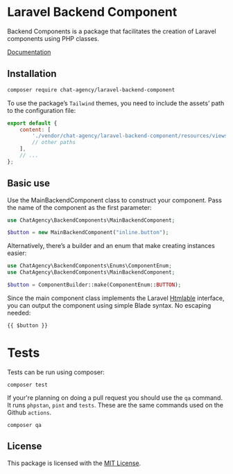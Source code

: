 # Laravel Backend Component

Backend Components is a package that facilitates the creation of Laravel components using PHP classes.

[Documentation](https://github.com/Chat-Agency/backend-component-docs)

## Installation

```bash
composer require chat-agency/laravel-backend-component
```

To use the package’s `Tailwind` themes, you need to include the assets’ path to the configuration file:

```javascript
export default {
    content: [
        './vendor/chat-agency/laravel-backend-component/resources/views/**/*.blade.php', // <- this line
        // other paths
    ],
    // ...
};
```

## Basic use

Use the MainBackendComponent class to construct your component. Pass the name of the component as the first parameter:

```php
use ChatAgency\BackendComponents\MainBackendComponent;

$button = new MainBackendComponent("inline.button");
```

Alternatively, there’s a builder and an enum that make creating instances easier:

```php
use ChatAgency\BackendComponents\Enums\ComponentEnum;
use ChatAgency\BackendComponents\MainBackendComponent;

$button = ComponentBuilder::make(ComponentEnum::BUTTON);
```
Since the main component class implements the Laravel [Htmlable](https://laravel.com/api/8.x/Illuminate/Contracts/Support/Htmlable.html) interface, you can output the component using simple Blade syntax. No escaping needed:

```blade
{{ $button }}
```

# Tests

Tests can be run using composer:
```
composer test
```

If your're planning on doing a pull request you should use the `qa` command. It runs `phpstan`, `pint` and `tests`. These are the same commands used on the Github `actions`.

```
composer qa 
```

## License

This package is licensed with the [MIT License](https://choosealicense.com/licenses/mit/#).